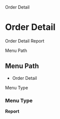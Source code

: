 
Order Detail
# Order Detail


Order Detail Report

Menu Path
## Menu Path



- Order Detail

Menu Type
### Menu Type

**Report**

